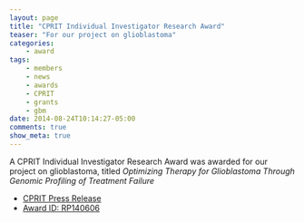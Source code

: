 ```yaml
---
layout: page
title: "CPRIT Individual Investigator Research Award"
teaser: "For our project on glioblastoma"
categories:
    - award
tags:
    - members
    - news
    - awards
    - CPRIT
    - grants
    - gbm
date: 2014-08-24T10:14:27-05:00
comments: true
show_meta: true
---
```

 
A CPRIT Individual Investigator Research Award was awarded for our project on glioblastoma, titled *Optimizing Therapy for Glioblastoma Through Genomic Profiling of Treatment Failure*

*   [CPRIT Press Release](http://www.cprit.state.tx.us/news/cprit-supporting-promising-advances-from-prevention-to-discovery-and-delivery/)
*   [Award ID: RP140606](http://www.cprit.state.tx.us/files/funded-grants/RP140606.pdf)
